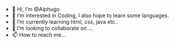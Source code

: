 - 👋 Hi, I’m @Alphugo
- 👀 I’m interested in Coding, I also hope to learn some languages.
- 🌱 I’m currently learning html, css, java etc..
- 💞️ I’m looking to collaborate on ...
- 📫 How to reach me...

<!---
Alphugo is my name, and I'm new on github. To be quite honest, I have no background in coding, but I'm hoping that every step of my path will be successful.
--->
